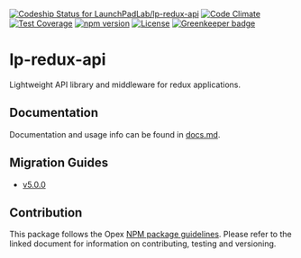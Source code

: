 [ ![Codeship Status for LaunchPadLab/lp-redux-api](https://app.codeship.com/projects/5b514ba0-ebe2-0134-f96d-2efd70753ac1/status?branch=master)](https://app.codeship.com/projects/208187) [![Code Climate](https://codeclimate.com/repos/58c99b00ba50b0028800074d/badges/cd7121b30bd1ff8d2efc/gpa.svg)](https://codeclimate.com/repos/58c99b00ba50b0028800074d/feed) [![Test Coverage](https://codeclimate.com/repos/58c99b00ba50b0028800074d/badges/cd7121b30bd1ff8d2efc/coverage.svg)](https://codeclimate.com/repos/58c99b00ba50b0028800074d/coverage)
[![npm version](https://badge.fury.io/js/%40launchpadlab%2Flp-redux-api.svg)](https://badge.fury.io/js/%40launchpadlab%2Flp-redux-api)
[![License](http://img.shields.io/badge/license-MIT-yellowgreen.svg)](#license) [![Greenkeeper badge](https://badges.greenkeeper.io/LaunchPadLab/lp-redux-api.svg)](https://greenkeeper.io/)

# lp-redux-api

Lightweight API library and middleware for redux applications.

## Documentation 
Documentation and usage info can be found in [docs.md](docs.md).

## Migration Guides
- [v5.0.0](migration-guides/v5.0.0.md)

## Contribution
This package follows the Opex [NPM package guidelines](https://github.com/LaunchPadLab/opex/blob/master/gists/npm-package-guidelines.md). Please refer to the linked document for information on contributing, testing and versioning.
